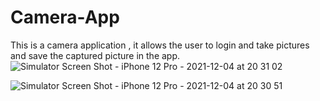 # Camera-App
This is a camera application , it allows the user to login and take pictures and save the captured picture
in the app. 
![Simulator Screen Shot - iPhone 12 Pro - 2021-12-04 at 20 31 02](https://user-images.githubusercontent.com/92252933/144718968-8b1782d1-77e7-4343-9e98-92e98ae57c79.png)

![Simulator Screen Shot - iPhone 12 Pro - 2021-12-04 at 20 30 51](https://user-images.githubusercontent.com/92252933/144718980-fd892937-4fde-4cbc-be37-a1f3dbba1092.png)
